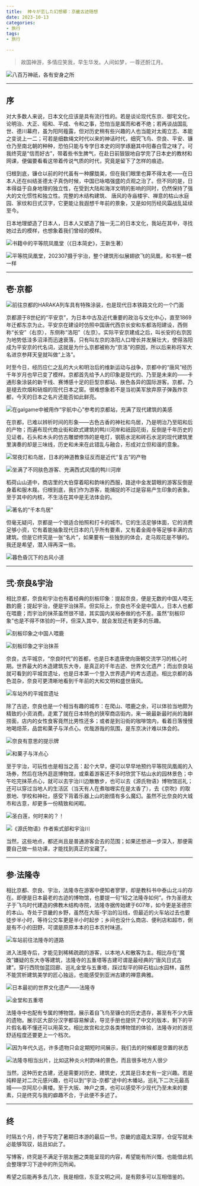 ```yaml
---
title:  神々が恋した幻想郷：京畿古迹随想
date: 2023-10-13
categories:
- 旅行
tags:
- 旅行

---
```


> 故国神游，多情应笑我，早生华发。人间如梦，一尊还酹江月。
> 

![八百万神祇，各有安身之所](https://raw.githubusercontent.com/DF-Master/yidapicbed/main/2023/202307/202307JPHIS/202307JPHIS00.jpg)

---

<!--more-->


## 序

对大多数人来说，日本文化应该是具有流行性的。若是谈论现代东京、御宅文化，论明治、大正、昭和、平成、令和之事，恐怕当是属而和者不绝；若再谈战国乱世、德川幕府，虽为阳阿薤露，但对历史稍有些兴趣的人也当能对太阁立志、本能之变说上一二；可若是细数绳文时代以来的神话时代，细究飞鸟、奈良、平安、镰仓乃至南北朝的种种，恐怕只能与专学日本史的同学琢磨其中阳春白雪之味了。可我终究是“信而好古”，带着些书生脾气，在赴日前狠狠地自学完了日本史的教材和网课，便偏要看看这带着传说气质的时代，究竟是留下了怎样的痕迹。

归根到底，镰仓以前的时代虽有一种朦胧美，但在我们眼里也算不得太老——在日本人还在纠结圣德太子真伪时候，中国已咏唱强盛的贞观之治了。但不同的是，日本得益于自身地理的独立性，在受到大陆和海洋文明的影响的同时，仍然保持了强大的文化惯性和独立性。完整的木结构建筑、 唐风的寺庙楼宇、禅意的枯山水庭园、家纹和日式汉字，它更能让我遐想千年前的景象，又是如何历经风霜战乱延续至今。

日本地理塑造了日本人，日本人又塑造了独一无二的日本文化，我站在其中，寻找她过去的模样，也想象着我们曾经的模样。

![书籍中的平等院凤凰堂（《日本简史》，王新生著）](https://raw.githubusercontent.com/DF-Master/yidapicbed/main/2023/202307/202307JPHIS/202307JPHIS01.jpg)

![平等院凤凰堂，202307摄于宇治，整个建筑形似展翅欲飞的凤凰，和书里一模一样](https://raw.githubusercontent.com/DF-Master/yidapicbed/main/2023/202307/202307JPHIS/202307JPHIS02.jpg)

---

## 壱·京都

![前往京都的HARAKA列车具有特殊涂装，也是现代日本铁路文化的一个门面](https://raw.githubusercontent.com/DF-Master/yidapicbed/main/2023/202307/202307JPHIS/202307JPHIS03.jpg)

京都源于8世纪的“平安京”，为日本中古及近代重要的政治与文化中心，直至1869年迁都东京为止。平安京在建设时仿照中国唐代西京长安和东都洛阳建设，西侧称“长安”（右京），东侧称“洛阳”（左京）。实际平安京建成之后，叫长安的右京因为地势低洼多沼泽而迅速衰落，只有叫左京的洛阳人口增长并发展壮大，使得洛阳成为平安京的代名词，这就是为什么京都被称为“京洛”的原因，所以后来称将军大名进京参拜天皇就叫做“上洛”。

时至今日，经历应仁之乱的大火和明治后的维新运动与战争，京都中的“唐风”经历千年岁月也早已变了模样。京都首先给予人的印象是现代的、乃至是未来的——卡通形象涂装的新干线、赛博感十足的巨型京都站、肤色各异的国际游客。京都，乃是褪去炊烟和硝烟的现代日本之窗。很难想象若不是当初美军放弃原子弹轰炸京都，今天的日本之名片还能否如此鲜亮。

![在galgame中被用作“宇航中心”参考的京都站，充满了现代建筑的美感](https://raw.githubusercontent.com/DF-Master/yidapicbed/main/2023/202307/202307JPHIS/202307JPHIS04.jpg)

在京都，已难以辨析时间的形象——古色古香的神社和鸟居，乃是明治乃至昭和后的产物；而遍布现代商业街和欧式建筑的鸭川河岸和祇园花街，反倒是千年历史的见证者。石头和木头的仿古雕塑修饰的是电灯，钢筋水泥和砖石水泥的现代建筑里里演奏的却是三味线，历史和未来在此错乱与融合，形成对立但和谐的意象。

![常夜灯和鸟居，日本的神道教象征反而是近代“复古”的产物](https://raw.githubusercontent.com/DF-Master/yidapicbed/main/2023/202307/202307JPHIS/202307JPHIS05.jpg)

![坐满了不同肤色游客、充满西式风情的鸭川河岸](https://raw.githubusercontent.com/DF-Master/yidapicbed/main/2023/202307/202307JPHIS/202307JPHIS06.jpg)

稻荷山山道中，商店里的大伯穿着昭和韵味的西服，路途中金发碧眼的游客反倒是身着和服木屐。归根到底，我们作为游客，能捕捉的不过是容易产生印象的表象。至于其中的内核，不生活在其中是无法体会的。

![著名的“千本鸟居”](https://raw.githubusercontent.com/DF-Master/yidapicbed/main/2023/202307/202307JPHIS/202307JPHIS07.jpg)

但毫无疑问，京都是一个很适合拍照和打卡的城市。它的生活足够体面，它的消费足够小资，它有着能抽象现代日本的几乎所有要素，又有着金阁寺等足够丰满的古建筑。但是它终究是一张“名片”，如果要有一些独到的体会，走马观花是不够的。我还是希望，潜入得再深一些。

![暮色昏沉下的古风小道](https://raw.githubusercontent.com/DF-Master/yidapicbed/main/2023/202307/202307JPHIS/202307JPHIS08.jpg)

---

## 弐·奈良&宇治

相比京都，奈良和宇治也有着经典的刻板印象：提起奈良，便是无数的中国人喂无数的鹿；提起宇治，便是宇治抹茶。但实际上，奈良也不全是中国人，日本人也都在喂鹿；而宇治的抹茶虽然很不错，其实国内吴裕泰做的也不差。虽然“刻板印象”也是不得不体验的一环，但深入其中，就会发现还有更多的乐趣。

![刻板印象之中国人喂鹿](https://raw.githubusercontent.com/DF-Master/yidapicbed/main/2023/202307/202307JPHIS/202307JPHIS09.jpg)

![刻板印象之宇治抹茶](https://raw.githubusercontent.com/DF-Master/yidapicbed/main/2023/202307/202307JPHIS/202307JPHIS10.jpg)

奈良，古平城京，“奈良时代”的首都，也是日本遣唐使向唐朝交流学习的核心时期。世界最大的木造建筑东大寺，是真正的千年古迹、世界文化遗产；而出奈良站就可看到的平城宫遗址，也是日本第一个登入世界遗产的考古遗迹。相比京都的各色混杂，奈良可更清晰地看到千年前的大和文明和盛世唐风。

![车站外的平城宫遗址](https://raw.githubusercontent.com/DF-Master/yidapicbed/main/2023/202307/202307JPHIS/202307JPHIS11.jpg)

除了古迹，奈良也是一个相当有趣的城市：在爬山、喂鹿之余，可以体验当地颇为精致的小资消费。走累了就在日本特色的狭窄商店街内，来一碗最新最时尚的海鲜捞面，店内的女性食客竟然比男性还多；或者是到沿街的咖啡馆内，看着日落慢慢地喝焙茶，品尝和菓子与洋点心。优哉游哉的氛围，是东京决计难以体会的。

![奈良有意思的提示牌](https://raw.githubusercontent.com/DF-Master/yidapicbed/main/2023/202307/202307JPHIS/202307JPHIS12.jpg)

![和菓子与洋点心](https://raw.githubusercontent.com/DF-Master/yidapicbed/main/2023/202307/202307JPHIS/202307JPHIS13.jpg)

至于宇治，可玩性也是相当之高：起个大早，便可以早早地预约平等院凤凰阁的入场券，然后在场外逛逛博物馆，或乘着游客还不多时欣赏下枯山水的园林景色；中午吃完抹茶点心，就可以去宇治川边散散步，也可以去《源氏物语》博物馆巡礼；还可以穿过当地人的生活区（当天有人在煮咖喱实在是太香了），去《京吹》的取景地、学校和神社，感受下背着乐器上山的剧情有多么魔幻。虽然不比奈良的大城市和古意，却更多一份精致和闲暇。

![圣白莲，何时来的？！](https://raw.githubusercontent.com/DF-Master/yidapicbed/main/2023/202307/202307JPHIS/202307JPHIS14.jpg)

![《源氏物语》作者紫式部和宇治川](https://raw.githubusercontent.com/DF-Master/yidapicbed/main/2023/202307/202307JPHIS/202307JPHIS15.jpg)

当然，这些地点，都还尚且是普通游客会去的范围；如果还想进一步深入，那便需要自己做一些功课，才能找到真正的宝藏了。

---

## 参·法隆寺

相比京都、奈良、宇治，法隆寺在游客中便知者寥寥，却是教科书中泰山北斗的存在。即便是日本最老的古迹的博物馆，也要提一句“较之法隆寺如何”。作为圣德太子于飞鸟时代建造的佛教木结构寺院，法隆寺据传始建于607年，如今更是圣德宗的本山。寺处于京畿的乡野，虽然在大阪-宇治的沿线，但最近的火车站过去也要徒步半小时，等待公交车更是半小时起步；乡间也没什么商店、便利店和超市，倒是有不小的田野，可谓是原原本本的日本农村味道。

![车站前往法隆寺的道路](https://raw.githubusercontent.com/DF-Master/yidapicbed/main/2023/202307/202307JPHIS/202307JPHIS16.jpg)

进入法隆寺后，才能见到稀稀疏疏的游客，以本地人和散客为主。相比存在“魔改”嫌疑的东大寺等建筑，法隆寺的五重塔等古建可谓是最经典的“唐风日式古建”。穿行西院伽蓝回廊、巡礼金堂与五重塔，踩过犁平的碎石枯山水园林，虽然不能赏析建筑美学的匠心独运，也能感受到亚洲古建的禅意典雅。

![日本最初的世界文化遗产——法隆寺](https://raw.githubusercontent.com/DF-Master/yidapicbed/main/2023/202307/202307JPHIS/202307JPHIS17.jpg)

![金堂和五重塔](https://raw.githubusercontent.com/DF-Master/yidapicbed/main/2023/202307/202307JPHIS/202307JPHIS18.jpg)

法隆寺中也配有专属的博物馆，展示着自飞鸟至镰仓的历史遗存，甚至有不少大唐的遗物。展示区大部分汉字都容易解读，导览手册也提供了中文的版本，剩下的平片假名看不懂还可以用英文。相比故宫和北京各类博物馆的体验，法隆寺对的游览舒适程度还要更上一个档次。

![因为年代久远，许多遗物只会定期短时间展示，我们去的时候都是空置的状态](https://raw.githubusercontent.com/DF-Master/yidapicbed/main/2023/202307/202307JPHIS/202307JPHIS19.jpg)

![法隆寺相当出片，比如这种炎火村韵味的景色，而且很多地方人很少](https://raw.githubusercontent.com/DF-Master/yidapicbed/main/2023/202307/202307JPHIS/202307JPHIS20.jpg)

当然，这种历史古建，还是需要对历史、建筑史，尤其是日本史有一定兴趣。若是纯粹是对二次元感兴趣，也可以到“宇治-京都”途中的木幡站，巡礼下二次元最高城——京阿尼小黄楼。至于大阪、神户之类，也可以感受不少现代乃至未来的要素，只是终究与我的癖趣不合，于此便不多述了。

---

## 终

时隔五个月，终于写完了暑期日本游的最后一节。京畿的底蕴太深厚，仓促写就未必能够驾驭，姑且如此了。

写博客，终究是不满足于朋友圈之类能呈现的内容，希望能有所兴慨，也能借此机会整理学习下途中的所见所闻。

希望之后能再多去几次，我是相信，东亚文明之间，是有颇多可以互相借鉴的。